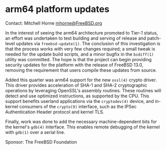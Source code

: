 # arm64 platform updates #

Contact: Mitchell Horne <mhorne@FreeBSD.org>  

In the interest of seeing the arm64 architecture promoted to Tier-1 status, an
effort was undertaken to test building and serving of release and patch-level
updates via `freebsd-update(1)`. The conclusion of this investigation is that
the process works with very few changes required; a small tweak is needed for
the update build scripts, and a minor bugfix in the `bsdiff(1)` utility was
committed. The hope is that the project can begin providing security updates for
the platform with the release of FreeBSD 13.0, removing the requirement that
users compile these updates from source.

Added this quarter was arm64 support for the new `ossl(4)` crypto driver. This
driver provides acceleration of SHA-1 and SHA-2 cryptographic operations by
leveraging OpenSSL's assembly routines. These routines will detect and use
optimized instructions, as supported by the CPU. This support benefits userland
applications via the `cryptodev(4)` device, and in-kernel consumers of the
`crypto(9)` interface, such as the IPSec Authentication Header protocol and
kernel TLS.

Finally, work was done to add the necessary machine-dependent bits for the
kernel's `gdb(4)` interface. This enables remote debugging of the kernel with
`gdb(1)` over a serial line.

Sponsor: The FreeBSD Foundation

